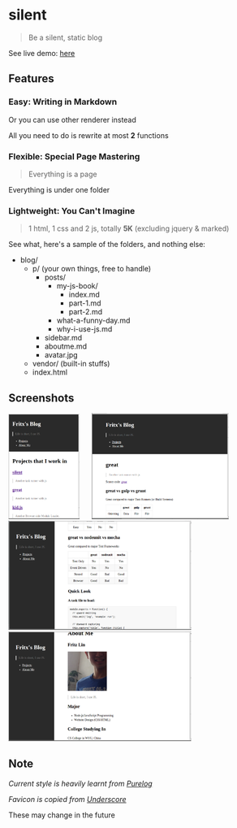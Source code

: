 # silent

> Be a silent, static blog

See live demo: [here](http://fritx.github.io/blog)

## Features

### Easy: Writing in Markdown

Or you can use other renderer instead

All you need to do is rewrite at most **2** functions

### Flexible: Special Page Mastering

> Everything is a page

Everything is under one folder

### Lightweight: You Can't Imagine

> 1 html, 1 css and 2 js, totally **5K** (excluding jquery & marked)

See what, here's a sample of the folders, and nothing else:

- blog/
  - p/ (your own things, free to handle)
    - posts/
      - my-js-book/
        - index.md
        - part-1.md
        - part-2.md
      - what-a-funny-day.md
      - why-i-use-js.md
    - sidebar.md
    - aboutme.md
    - avatar.jpg
  - vendor/ (built-in stuffs)
  - index.html

## Screenshots

<img src="Screenshot from 2014-05-08 01:43:18.png" width="140">
&nbsp;&nbsp;&nbsp;&nbsp;
<img src="Screenshot from 2014-05-08 01:56:27.png" width="270">

<img src="Screenshot from 2014-05-08 01:48:37.png" width="360">

<img src="Screenshot from 2014-05-08 01:50:42.png" width="360">

## Note

*Current style is heavily learnt from [Purelog](https://github.com/conis/Purelog)*

*Favicon is copied from [Underscore](https://github.com/jashkenas/underscore)*

These may change in the future
